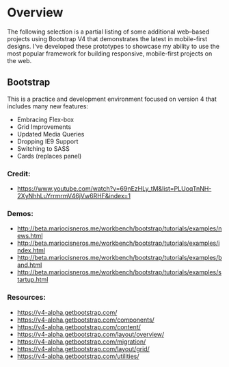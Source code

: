 # Overview
The following selection is a partial listing of some additional web–based projects using Bootstrap V4 that demonstrates the latest in mobile-first designs. I've developed these prototypes to showcase my ability to use the most popular framework for building responsive, mobile-first projects on the web.

## Bootstrap
This is a practice and development environment focused on version 4 that includes many new features:

* Embracing Flex-box
* Grid Improvements
* Updated Media Queries
* Dropping IE9 Support
* Switching to SASS
* Cards (replaces panel)

### Credit:
* https://www.youtube.com/watch?v=69nEzHLy_tM&list=PLUoqTnNH-2XyNhhLuYrrmrmV46jVw6RHF&index=1

### Demos:
* http://beta.mariocisneros.me/workbench/bootstrap/tutorials/examples/news.html
* http://beta.mariocisneros.me/workbench/bootstrap/tutorials/examples/index.html
* http://beta.mariocisneros.me/workbench/bootstrap/tutorials/examples/band.html
* http://beta.mariocisneros.me/workbench/bootstrap/tutorials/examples/startup.html

### Resources:
* https://v4-alpha.getbootstrap.com/
* https://v4-alpha.getbootstrap.com/components/
* https://v4-alpha.getbootstrap.com/content/
* https://v4-alpha.getbootstrap.com/layout/overview/
* https://v4-alpha.getbootstrap.com/migration/
* https://v4-alpha.getbootstrap.com/layout/grid/
* https://v4-alpha.getbootstrap.com/utilities/
